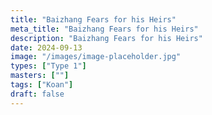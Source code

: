 ```yaml
---
title: "Baizhang Fears for his Heirs"
meta_title: "Baizhang Fears for his Heirs"
description: "Baizhang Fears for his Heirs"
date: 2024-09-13
image: "/images/image-placeholder.jpg"
types: ["Type 1"]
masters: [""]
tags: ["Koan"]
draft: false
---
```


